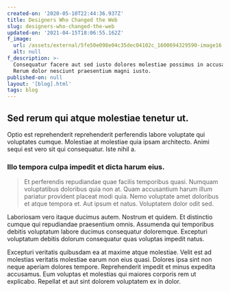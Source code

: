 ```yaml
---
created-on: '2020-05-10T22:44:36.937Z'
title: Designers Who Changed the Web
slug: designers-who-changed-the-web
updated-on: '2021-04-15T18:06:55.162Z'
f_image:
  url: /assets/external/5fe50e098e04c35dec04102c_1600694329590-image16.jpg
  alt: null
f_description: >-
  Consequatur facere aut sed iusto dolores molestiae possimus in accusamus.
  Rerum dolor nesciunt praesentium magni iusto.
published-on: null
layout: '[blog].html'
tags: blog
---
```


Sed rerum qui atque molestiae tenetur ut.
-----------------------------------------

Optio est reprehenderit reprehenderit perferendis labore voluptate qui voluptates cumque. Molestiae at molestiae quia ipsam architecto. Animi sequi est vero sit qui consequatur. Iste nihil a.

### Illo tempora culpa impedit et dicta harum eius.

> Et perferendis repudiandae quae facilis temporibus quasi. Numquam voluptatibus doloribus quia non at. Quam accusantium harum illum pariatur provident placeat modi quia. Nemo voluptate amet doloribus et atque tempora et. Aut ipsum et natus. Voluptatem dolor odit sed.

Laboriosam vero itaque ducimus autem. Nostrum et quidem. Et distinctio cumque qui repudiandae praesentium omnis. Assumenda qui temporibus debitis voluptatum labore ducimus consequatur doloremque. Excepturi voluptatum debitis dolorum consequatur quas voluptas impedit natus.

Excepturi veritatis quibusdam ea at maxime atque molestiae. Velit est ad molestias veritatis molestiae earum non eius quasi. Dolores ipsa sint non neque aperiam dolores tempore. Reprehenderit impedit et minus expedita accusamus. Eum voluptas et molestias qui maiores corporis rem ut explicabo. Repellat et aut sint dolorem voluptatem ex in dolor.

